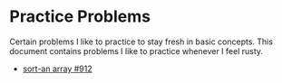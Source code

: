 # Practice Problems

Certain problems I like to practice to stay fresh in basic concepts. This document contains problems I like to practice whenever I feel rusty. 

- [sort-an array #912](https://leetcode.com/problems/sort-an-array/)
